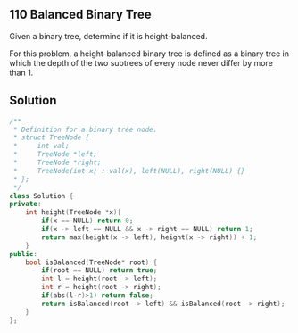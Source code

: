 ## 110	Balanced Binary Tree

Given a binary tree, determine if it is height-balanced.

For this problem, a height-balanced binary tree is defined as a binary tree in which the depth of the two subtrees of every node never differ by more than 1.

## Solution

```C++
/**
 * Definition for a binary tree node.
 * struct TreeNode {
 *     int val;
 *     TreeNode *left;
 *     TreeNode *right;
 *     TreeNode(int x) : val(x), left(NULL), right(NULL) {}
 * };
 */
class Solution {
private:
	int height(TreeNode *x){
		if(x == NULL) return 0;
		if(x -> left == NULL && x -> right == NULL) return 1;
		return max(height(x -> left), height(x -> right)) + 1;
	}
public:
    bool isBalanced(TreeNode* root) {
        if(root == NULL) return true;
        int l = height(root -> left);
        int r = height(root -> right);
        if(abs(l-r)>1) return false;
        return isBalanced(root -> left) && isBalanced(root -> right);
    }
};
```